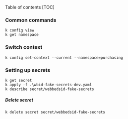 Table of contents
[TOC]

### Common commands
```
k config view 
k get namespace
```

### Switch context
```
k config set-context --current --namespace=purchasing
```

### Setting up secrets 
```
k get secret
k apply -f .\wbid-fake-secrets-dev.yaml
k describe secret/webbedsid-fake-secrets
```

##### Delete secret
```
k delete secret secret/webbedsid-fake-secrets
```

